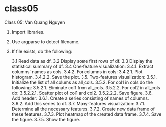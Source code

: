 # class05
Class 05: Van Quang Nguyen

1. Import libraries.
2. Use argparse to detect filename.
3. If file exists, do the following:

	3.1 Read data as df.
	3.2 Display some first rows of df.
	3.3 Display the statistical summary of df.
	3.4 One-feature visualization:
		3.4.1. Extract columns' names as cols.
		3.4.2. For columns in cols:
			3.4.2.1. Plot histogram.
			3.4.2.2. Save the plot.
	3.5. Two-features visualization:
		3.5.1. Initialize the list of all colums as all_cols.
		3.5.2. For col1 in cols do the following:
			3.5.2.1. Eliminate col1 from all_cols.
			3.5.2.2. For col2 in all_cols do:
				3.5.2.2.1. Scatter plot of col1 and col2.
				3.5.2.2.2. Save figure.
	3.6. Add header:
		3.6.1. Create a series consisting of names of columns.
		3.6.2. Add this series to df.
	3.7. Many-features visualization:
		3.7.1. Determine all the necessary features.
		3.7.2. Create new data frame of these features.
		3.7.3. Plot heatmap of the created data frame.
		3.7.4. Save the figure.
		3.7.5. Show the figure.

